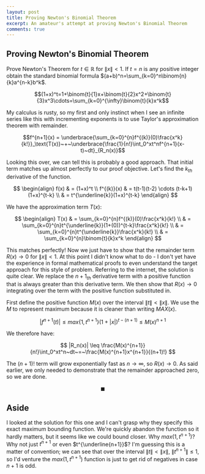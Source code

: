```yaml
---
layout: post
title: Proving Newton's Binomial Theorem
excerpt: An amateur's attempt at proving Newton's Binomial Theorem
comments: true
---
```


## Proving Newton's Binomial Theorem

Prove Newton's Theorem for $t \in \mathbb{R}$ for $\|x\|<1$. If $t=n$ is any positive integer obtain the standard binomial formula $(a+b)^n=\sum_{k=0}^n\binom{n}{k}a^{n-k}b^k$. 

$$(1+x)^t=1+\binom{t}{1}x+\binom{t}{2}x^2+\binom{t}{3}x^3\cdots=\sum_{k=0}^{\infty}\binom{t}{k}x^k$$

My calculus is rusty, so my first and only instinct when I see an infinite series like this with incrementing exponents is to use Taylor's approximation theorem with remainder. 

$$f^{n+1}(x) = \underbrace{\sum_{k=0}^{n}f^{(k)}(0)\frac{x^k}{k!}}_\text{T(x)}~+~\underbrace{\frac{1}{n!}\int_0^xt^nf^{n+1}(x-t)~dt}_{R_n(x)}$$ 

Looking this over, we can tell this is probably a good approach. That initial term matches up almost perfectly to our proof objective. Let's find the $k_{th}$ derivative of the function.

$$ 
\begin{align} 
    f(x) & = (1+x)^t \\
    f^{(k)}(x) & = t(t-1)(t-2) \cdots (t-k+1)(1+x)^{t-k} \\
    & = t^{\underline{k}}(1+x)^{t-k} 
\end{align} 
$$

We have the approximation term $T(x)$: 

$$
\begin{align}
    T(x) & = \sum_{k=0}^{n}f^{(k)}(0)\frac{x^k}{k!} \\
    & = \sum_{k=0}^{n}t^{\underline{k}}(1+(0))^{t-k}\frac{x^k}{k!} \\
    & = \sum_{k=0}^{n}t^{\underline{k}}\frac{x^k}{k!} \\
    & = \sum_{k=0}^{n}\binom{t}{k}x^k
\end{align}
$$

This matches perfectly! Now we just have to show that the remainder term $R(x) \rightarrow 0$ for $\|x\|<1$. At this point I didn't know what to do - I don't yet have the experience in formal mathematical proofs to even understand the target approach for this style of problem. Referring to the internet, the solution is quite clear. We replace the $n+1_{th}$ derivative term with a positive function that is always greater than this derivative term. We then show that $R(x) \rightarrow 0$ integrating over the term with the positive function substituted in.

First define the positive function $M(x)$ over the interval $\|t\|<\|x\|$. We use the $M$ to represent maximum because it is cleaner than writing $MAX(x)$.  

$$
|f^{n+1}(t)| \leq max\{1,t^{n+1}\}(1+|x|)^{t-(n+1)} \leq M(x)^{n+1}
$$  

We therefore have:

$$
|R_n(x)| \leq \frac{M(x)^{n+1}}{n!}\int_0^xt^n~dt~=~\frac{M(x)^{n+1}x^{n+1}}{(n+1)!}
$$

The $(n+1)!$ term will grow exponentially fast as $n \rightarrow \infty$, so $R(x) \rightarrow 0$. As said earlier, we only needed to demonstrate that the remainder approached zero, so we are done. 

$$\blacksquare$$

## Aside

I looked at the solution for this one and I can't grasp why they specify this exact maximum bounding function. We're quickly abandon the function so it hardly matters, but it seems like we could bound closer. Why $max(1,t^{n+1})$? Why not just $t^{n+1}$ or even $t^{\underline{n+1}}$? I'm guessing this is a matter of convention; we can see that over the interval $\|t\|<\|x\|$, $\|t^{n+1}\| \leq 1$, so I'd venture the $max(1,t^{n+1})$ function is just to get rid of negatives in case $n+1$ is odd.  

